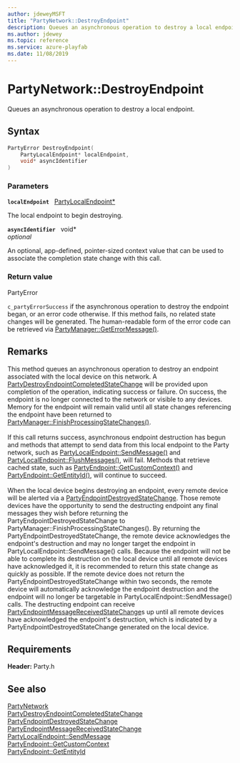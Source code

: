 ```yaml
---
author: jdeweyMSFT
title: "PartyNetwork::DestroyEndpoint"
description: Queues an asynchronous operation to destroy a local endpoint.
ms.author: jdewey
ms.topic: reference
ms.service: azure-playfab
ms.date: 11/08/2019
---
```


# PartyNetwork::DestroyEndpoint  

Queues an asynchronous operation to destroy a local endpoint.  

## Syntax  
  
```cpp
PartyError DestroyEndpoint(  
    PartyLocalEndpoint* localEndpoint,  
    void* asyncIdentifier  
)  
```  
  
### Parameters  
  
**`localEndpoint`** &nbsp; [PartyLocalEndpoint*](../../PartyLocalEndpoint/partylocalendpoint.md)  
  
The local endpoint to begin destroying.  
  
**`asyncIdentifier`** &nbsp; void*  
*optional*  
  
An optional, app-defined, pointer-sized context value that can be used to associate the completion state change with this call.  
  
  
### Return value  
PartyError
  
```c_partyErrorSuccess``` if the asynchronous operation to destroy the endpoint began, or an error code otherwise. If this method fails, no related state changes will be generated. The human-readable form of the error code can be retrieved via [PartyManager::GetErrorMessage()](../../PartyManager/methods/partymanager_geterrormessage.md).
  
## Remarks  
  
This method queues an asynchronous operation to destroy an endpoint associated with the local device on this network. A [PartyDestroyEndpointCompletedStateChange](../../../structs/partydestroyendpointcompletedstatechange.md) will be provided upon completion of the operation, indicating success or failure. On success, the endpoint is no longer connected to the network or visible to any devices. Memory for the endpoint will remain valid until all state changes referencing the endpoint have been returned to [PartyManager::FinishProcessingStateChanges()](../../PartyManager/methods/partymanager_finishprocessingstatechanges.md). <br /><br /> If this call returns success, asynchronous endpoint destruction has begun and methods that attempt to send data from this local endpoint to the Party network, such as [PartyLocalEndpoint::SendMessage()](../../PartyLocalEndpoint/methods/partylocalendpoint_sendmessage.md) and [PartyLocalEndpoint::FlushMessages()](../../PartyLocalEndpoint/methods/partylocalendpoint_flushmessages.md), will fail. Methods that retrieve cached state, such as [PartyEndpoint::GetCustomContext()](../../PartyEndpoint/methods/partyendpoint_getcustomcontext.md) and [PartyEndpoint::GetEntityId()](../../PartyEndpoint/methods/partyendpoint_getentityid.md), will continue to succeed.   <br /><br /> When the local device begins destroying an endpoint, every remote device will be alerted via a [PartyEndpointDestroyedStateChange](../../../structs/partyendpointdestroyedstatechange.md). Those remote devices have the opportunity to send the destructing endpoint any final messages they wish before returning the PartyEndpointDestroyedStateChange to PartyManager::FinishProcessingStateChanges(). By returning the PartyEndpointDestroyedStateChange, the remote device acknowledges the endpoint's destruction and may no longer target the endpoint in PartyLocalEndpoint::SendMessage() calls. Because the endpoint will not be able to complete its destruction on the local device until all remote devices have acknowledged it, it is recommended to return this state change as quickly as possible. If the remote device does not return the PartyEndpointDestroyedStateChange within two seconds, the remote device will automatically acknowledge the endpoint destruction and the endpoint will no longer be targetable in PartyLocalEndpoint::SendMessage() calls. The destructing endpoint can receive [PartyEndpointMessageReceivedStateChange](../../../structs/partyendpointmessagereceivedstatechange.md)s up until all remote devices have acknowledged the endpoint's destruction, which is indicated by a PartyEndpointDestroyedStateChange generated on the local device.
  
## Requirements  
  
**Header:** Party.h
  
## See also  
[PartyNetwork](../partynetwork.md)  
[PartyDestroyEndpointCompletedStateChange](../../../structs/partydestroyendpointcompletedstatechange.md)  
[PartyEndpointDestroyedStateChange](../../../structs/partyendpointdestroyedstatechange.md)  
[PartyEndpointMessageReceivedStateChange](../../../structs/partyendpointmessagereceivedstatechange.md)  
[PartyLocalEndpoint::SendMessage](../../PartyLocalEndpoint/methods/partylocalendpoint_sendmessage.md)  
[PartyEndpoint::GetCustomContext](../../PartyEndpoint/methods/partyendpoint_getcustomcontext.md)  
[PartyEndpoint::GetEntityId](../../PartyEndpoint/methods/partyendpoint_getentityid.md)
  
  
